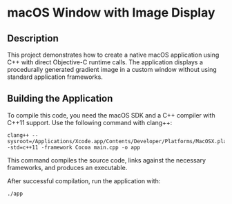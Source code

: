 # macOS Window with Image Display

## Description

This project demonstrates how to create a native macOS application using C++ with direct Objective-C runtime calls. The application displays a procedurally generated gradient image in a custom window without using standard application frameworks.

## Building the Application

To compile this code, you need the macOS SDK and a C++ compiler with C++11 support. Use the following command with clang++:

```
clang++ --sysroot=/Applications/Xcode.app/Contents/Developer/Platforms/MacOSX.platform/Developer/SDKs/MacOSX.sdk -std=c++11 -framework Cocoa main.cpp -o app
```

This command compiles the source code, links against the necessary frameworks, and produces an executable.

After successful compilation, run the application with:

```
./app
```